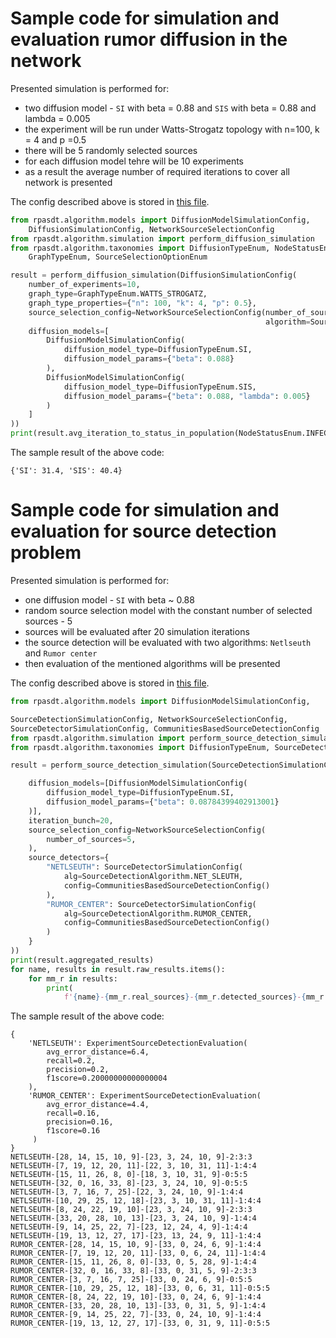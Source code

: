# Sample code for simulation and evaluation rumor diffusion in the network

Presented simulation is performed for:

- two diffusion model - `SI` with beta = 0.88 and `SIS` with beta = 0.88 and lambda = 0.005
- the experiment will be run under Watts-Strogatz topology with n=100, k = 4 and p =0.5
- there will be 5 randomly selected sources
- for each diffusion model tehre will be 10 experiments
- as a result the average number of required iterations to cover all network is presented

The config described above is stored in [this file](../../sample_data/diffusion_simulation_config.json).

```python
from rpasdt.algorithm.models import DiffusionModelSimulationConfig,
    DiffusionSimulationConfig, NetworkSourceSelectionConfig
from rpasdt.algorithm.simulation import perform_diffusion_simulation
from rpasdt.algorithm.taxonomies import DiffusionTypeEnum, NodeStatusEnum,
    GraphTypeEnum, SourceSelectionOptionEnum

result = perform_diffusion_simulation(DiffusionSimulationConfig(
    number_of_experiments=10,
    graph_type=GraphTypeEnum.WATTS_STROGATZ,
    graph_type_properties={"n": 100, "k": 4, "p": 0.5},
    source_selection_config=NetworkSourceSelectionConfig(number_of_sources=5,
                                                         algorithm=SourceSelectionOptionEnum.RANDOM),
    diffusion_models=[
        DiffusionModelSimulationConfig(
            diffusion_model_type=DiffusionTypeEnum.SI,
            diffusion_model_params={"beta": 0.088}
        ),
        DiffusionModelSimulationConfig(
            diffusion_model_type=DiffusionTypeEnum.SIS,
            diffusion_model_params={"beta": 0.088, "lambda": 0.005}
        )
    ]
))
print(result.avg_iteration_to_status_in_population(NodeStatusEnum.INFECTED))
```

The sample result of the above code:

```
{'SI': 31.4, 'SIS': 40.4}
```

# Sample code for simulation and evaluation for source detection problem

Presented simulation is performed for:

- one diffusion model - `SI` with beta ~ 0.88
- random source selection model with the constant number of selected sources - 5
- sources will be evaluated after 20 simulation iterations
- the source detection will be evaluated with two algorithms: `Netlseuth` and `Rumor center`
- then evaluation of the mentioned algorithms will be presented

The config described above is stored in [this file](../../sample_data/source_detection_simulation_config.json).

```python
from rpasdt.algorithm.models import DiffusionModelSimulationConfig,

SourceDetectionSimulationConfig, NetworkSourceSelectionConfig,
SourceDetectorSimulationConfig, CommunitiesBasedSourceDetectionConfig
from rpasdt.algorithm.simulation import perform_source_detection_simulation
from rpasdt.algorithm.taxonomies import DiffusionTypeEnum, SourceDetectionAlgorithm

result = perform_source_detection_simulation(SourceDetectionSimulationConfig(

    diffusion_models=[DiffusionModelSimulationConfig(
        diffusion_model_type=DiffusionTypeEnum.SI,
        diffusion_model_params={"beta": 0.08784399402913001}
    )],
    iteration_bunch=20,
    source_selection_config=NetworkSourceSelectionConfig(
        number_of_sources=5,
    ),
    source_detectors={
        "NETLSEUTH": SourceDetectorSimulationConfig(
            alg=SourceDetectionAlgorithm.NET_SLEUTH,
            config=CommunitiesBasedSourceDetectionConfig()
        ),
        "RUMOR_CENTER": SourceDetectorSimulationConfig(
            alg=SourceDetectionAlgorithm.RUMOR_CENTER,
            config=CommunitiesBasedSourceDetectionConfig()
        )
    }
))
print(result.aggregated_results)
for name, results in result.raw_results.items():
    for mm_r in results:
        print(
            f'{name}-{mm_r.real_sources}-{mm_r.detected_sources}-{mm_r.TP}:{mm_r.FN}:{mm_r.FP}')
```

The sample result of the above code:

```
{
    'NETLSEUTH': ExperimentSourceDetectionEvaluation(
        avg_error_distance=6.4,
        recall=0.2,
        precision=0.2,
        f1score=0.20000000000000004
    ),
    'RUMOR_CENTER': ExperimentSourceDetectionEvaluation(
        avg_error_distance=4.4,
        recall=0.16,
        precision=0.16,
        f1score=0.16
     )
}
NETLSEUTH-[28, 14, 15, 10, 9]-[23, 3, 24, 10, 9]-2:3:3
NETLSEUTH-[7, 19, 12, 20, 11]-[22, 3, 10, 31, 11]-1:4:4
NETLSEUTH-[15, 11, 26, 8, 0]-[18, 3, 10, 31, 9]-0:5:5
NETLSEUTH-[32, 0, 16, 33, 8]-[23, 3, 24, 10, 9]-0:5:5
NETLSEUTH-[3, 7, 16, 7, 25]-[22, 3, 24, 10, 9]-1:4:4
NETLSEUTH-[10, 29, 25, 12, 18]-[23, 3, 10, 31, 11]-1:4:4
NETLSEUTH-[8, 24, 22, 19, 10]-[23, 3, 24, 10, 9]-2:3:3
NETLSEUTH-[33, 20, 28, 10, 13]-[23, 3, 24, 10, 9]-1:4:4
NETLSEUTH-[9, 14, 25, 22, 7]-[23, 12, 24, 4, 9]-1:4:4
NETLSEUTH-[19, 13, 12, 27, 17]-[23, 13, 24, 9, 11]-1:4:4
RUMOR_CENTER-[28, 14, 15, 10, 9]-[33, 0, 24, 6, 9]-1:4:4
RUMOR_CENTER-[7, 19, 12, 20, 11]-[33, 0, 6, 24, 11]-1:4:4
RUMOR_CENTER-[15, 11, 26, 8, 0]-[33, 0, 5, 28, 9]-1:4:4
RUMOR_CENTER-[32, 0, 16, 33, 8]-[33, 0, 31, 5, 9]-2:3:3
RUMOR_CENTER-[3, 7, 16, 7, 25]-[33, 0, 24, 6, 9]-0:5:5
RUMOR_CENTER-[10, 29, 25, 12, 18]-[33, 0, 6, 31, 11]-0:5:5
RUMOR_CENTER-[8, 24, 22, 19, 10]-[33, 0, 24, 6, 9]-1:4:4
RUMOR_CENTER-[33, 20, 28, 10, 13]-[33, 0, 31, 5, 9]-1:4:4
RUMOR_CENTER-[9, 14, 25, 22, 7]-[33, 0, 24, 10, 9]-1:4:4
RUMOR_CENTER-[19, 13, 12, 27, 17]-[33, 0, 31, 9, 11]-0:5:5
```
